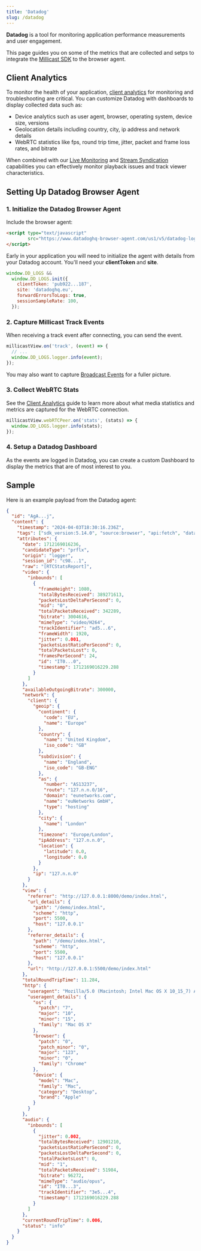 ```yaml
---
title: 'Datadog'
slug: /datadog
---
```


**Datadog** is a tool for monitoring application performance measurements and user engagement.

This page guides you on some of the metrics that are collected and setps to integrate the [Millicast SDK](/millicast/client-sdks/web.mdx) to the browser agent.

## Client Analytics

To monitor the health of your application, [client analytics](/millicast/playback/client-analytics-and-monitoring.md) for monitoring and troubleshooting are critical. You can customize Datadog with dashboards to display collected data such as:

- Device analytics such as user agent, browser, operating system, device size, versions
- Geolocation details including country, city, ip address and network details
- WebRTC statistics like fps, round trip time, jitter, packet and frame loss rates, and bitrate

When combined with our [Live Monitoring](/millicast/streaming-dashboard/live-monitoring.mdx) and [Stream Syndication](/millicast/syndication) capabilities you can effectively monitor playback issues and track viewer characteristics.

## Setting Up Datadog Browser Agent

### 1\. Initialize the Datadog Browser Agent

Include the browser agent:

```html
<script type="text/javascript"
        src="https://www.datadoghq-browser-agent.com/us1/v5/datadog-logs.js">
</script>
```

Early in your application you will need to initialize the agent with details from your Datadog account. You'll need your **clientToken** and **site**.

```javascript
window.DD_LOGS &&
  window.DD_LOGS.init({
    clientToken: 'pub922...187',
    site: 'datadoghq.eu',
    forwardErrorsToLogs: true,
    sessionSampleRate: 100,
  });
```

### 2\. Capture Millicast Track Events

When receiving a track event after connecting, you can send the event.

```javascript
millicastView.on('track', (event) => {
  // ...
  window.DD_LOGS.logger.info(event);
});
```

You may also want to capture [Broadcast Events](/millicast/playback/viewer-events.md) for a fuller picture.

### 3\. Collect WebRTC Stats

See the [Client Analytics](/millicast/playback/client-analytics-and-monitoring.md) guide to learn more about what media statistics and metrics are captured for the WebRTC connection.

```javascript
millicastView.webRTCPeer.on('stats', (stats) => {
  window.DD_LOGS.logger.info(stats);
});
```

### 4\. Setup a Datadog Dashboard

As the events are logged in Datadog, you can create a custom Dashboard to display the metrics that are of most interest to you.

## Sample

Here is an example payload from the Datadog agent:

```json
{
  "id": "AgA...j",
  "content": {
    "timestamp": "2024-04-03T18:30:16.236Z",
    "tags": ["sdk_version:5.14.0", "source:browser", "api:fetch", "datadog.submission_auth:client_token"],
    "attributes": {
      "date": 1712169016236,
      "candidateType": "prflx",
      "origin": "logger",
      "session_id": "c98...1",
      "raw": "[RTCStatsReport]",
      "video": {
        "inbounds": [
          {
            "frameHeight": 1080,
            "totalBytesReceived": 389271613,
            "packetsLostDeltaPerSecond": 0,
            "mid": "0",
            "totalPacketsReceived": 342289,
            "bitrate": 3004616,
            "mimeType": "video/H264",
            "trackIdentifier": "ad5...6",
            "frameWidth": 1920,
            "jitter": 0.001,
            "packetsLostRatioPerSecond": 0,
            "totalPacketsLost": 0,
            "framesPerSecond": 24,
            "id": "IT0...0",
            "timestamp": 1712169016229.288
          }
        ]
      },
      "availableOutgoingBitrate": 300000,
      "network": {
        "client": {
          "geoip": {
            "continent": {
              "code": "EU",
              "name": "Europe"
            },
            "country": {
              "name": "United Kingdom",
              "iso_code": "GB"
            },
            "subdivision": {
              "name": "England",
              "iso_code": "GB-ENG"
            },
            "as": {
              "number": "AS13237",
              "route": "127.n.n.0/16",
              "domain": "eunetworks.com",
              "name": "euNetworks GmbH",
              "type": "hosting"
            },
            "city": {
              "name": "London"
            },
            "timezone": "Europe/London",
            "ipAddress": "127.n.n.0",
            "location": {
              "latitude": 0.0,
              "longitude": 0.0
            }
          },
          "ip": "127.n.n.0"
        }
      },
      "view": {
        "referrer": "http://127.0.0.1:8000/demo/index.html",
        "url_details": {
          "path": "/demo/index.html",
          "scheme": "http",
          "port": 5500,
          "host": "127.0.0.1"
        },
        "referrer_details": {
          "path": "/demo/index.html",
          "scheme": "http",
          "port": 5500,
          "host": "127.0.0.1"
        },
        "url": "http://127.0.0.1:5500/demo/index.html"
      },
      "totalRoundTripTime": 11.284,
      "http": {
        "useragent": "Mozilla/5.0 (Macintosh; Intel Mac OS X 10_15_7) AppleWebKit/537.36 (KHTML, like Gecko) Chrome/123.0.0.0 Safari/537.36",
        "useragent_details": {
          "os": {
            "patch": "7",
            "major": "10",
            "minor": "15",
            "family": "Mac OS X"
          },
          "browser": {
            "patch": "0",
            "patch_minor": "0",
            "major": "123",
            "minor": "0",
            "family": "Chrome"
          },
          "device": {
            "model": "Mac",
            "family": "Mac",
            "category": "Desktop",
            "brand": "Apple"
          }
        }
      },
      "audio": {
        "inbounds": [
          {
            "jitter": 0.002,
            "totalBytesReceived": 12901210,
            "packetsLostRatioPerSecond": 0,
            "packetsLostDeltaPerSecond": 0,
            "totalPacketsLost": 0,
            "mid": "1",
            "totalPacketsReceived": 51984,
            "bitrate": 96272,
            "mimeType": "audio/opus",
            "id": "IT0...3",
            "trackIdentifier": "3e5...4",
            "timestamp": 1712169016229.288
          }
        ]
      },
      "currentRoundTripTime": 0.006,
      "status": "info"
    }
  }
}
```
